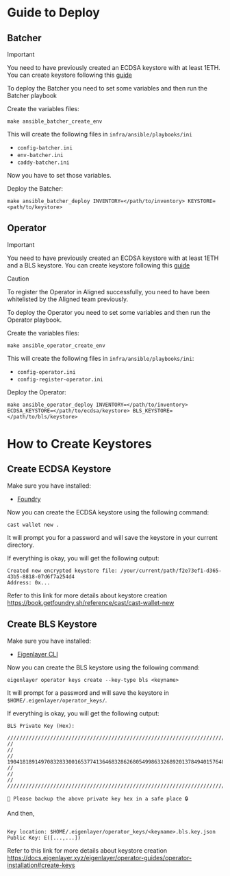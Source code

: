 # Guide to Deploy

## Batcher

> [!IMPORTANT]
> You need to have previously created an ECDSA keystore with at least 1ETH.
> You can create keystore following this [guide](#How-to-Create-Keystores)

To deploy the Batcher you need to set some variables and then run the Batcher playbook

Create the variables files:

```shell
make ansible_batcher_create_env
```

This will create the following files in `infra/ansible/playbooks/ini`

- `config-batcher.ini`
- `env-batcher.ini`
- `caddy-batcher.ini`

Now you have to set those variables.

Deploy the Batcher:

```shell
make ansible_batcher_deploy INVENTORY=</path/to/inventory> KEYSTORE=<path/to/keystore>
```

## Operator

> [!IMPORTANT]
> You need to have previously created an ECDSA keystore with at least 1ETH and a BLS keystore.
> You can create keystore following this [guide](#How-to-Create-Keystores)

> [!CAUTION]
> To register the Operator in Aligned successfully, you need to have been whitelisted by the Aligned team previously.


To deploy the Operator you need to set some variables and then run the Operator playbook.

Create the variables files:

```shell
make ansible_operator_create_env
```

This will create the following files in `infra/ansible/playbooks/ini`:

- `config-operator.ini`
- `config-register-operator.ini`

Deploy the Operator:

```shell
make ansible_operator_deploy INVENTORY=</path/to/inventory> ECDSA_KEYSTORE=</path/to/ecdsa/keystore> BLS_KEYSTORE=</path/to/bls/keystore>
```

# How to Create Keystores

## Create ECDSA Keystore

Make sure you have installed:

- [Foundry](https://book.getfoundry.sh/getting-started/installation)

Now you can create the ECDSA keystore using the following command:

```shell
cast wallet new .
```

It will prompt you for a password and will save the keystore in your current directory.

If everything is okay, you will get the following output:

```
Created new encrypted keystore file: /your/current/path/f2e73ef1-d365-43b5-8818-07d6f7a254d4
Address: 0x...
```

Refer to this link for more details about keystore creation https://book.getfoundry.sh/reference/cast/cast-wallet-new

## Create BLS Keystore

Make sure you have installed:

- [Eigenlayer CLI](https://docs.eigenlayer.xyz/eigenlayer/operator-guides/operator-installation)

Now you can create the BLS keystore using the following command:

```shell
eigenlayer operator keys create --key-type bls <keyname>
```
It will prompt for a password and will save the keystore in `$HOME/.eigenlayer/operator_keys/`.

If everything is okay, you will get the following output:

```
BLS Private Key (Hex):

/////////////////////////////////////////////////////////////////////////////////////////
//                                                                                     //
//    19041818914970832833001653774136468328626805499863326892013784940157648962638    //
//                                                                                     //
/////////////////////////////////////////////////////////////////////////////////////////

🔐 Please backup the above private key hex in a safe place 🔒
```

And then,

```

Key location: $HOME/.eigenlayer/operator_keys/<keyname>.bls.key.json
Public Key: E([...,...])
```

Refer to this link for more details about keystore creation https://docs.eigenlayer.xyz/eigenlayer/operator-guides/operator-installation#create-keys
